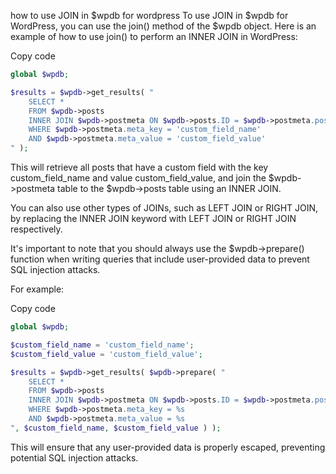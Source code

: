 how to use JOIN in $wpdb for wordpress
To use JOIN in $wpdb for WordPress, you can use the join() method of the $wpdb object. Here is an example of how to use join() to perform an INNER JOIN in WordPress:

Copy code
```php
global $wpdb;

$results = $wpdb->get_results( "
    SELECT *
    FROM $wpdb->posts
    INNER JOIN $wpdb->postmeta ON $wpdb->posts.ID = $wpdb->postmeta.post_id
    WHERE $wpdb->postmeta.meta_key = 'custom_field_name'
    AND $wpdb->postmeta.meta_value = 'custom_field_value'
" );
```
This will retrieve all posts that have a custom field with the key custom_field_name and value custom_field_value, and join the $wpdb->postmeta table to the $wpdb->posts table using an INNER JOIN.

You can also use other types of JOINs, such as LEFT JOIN or RIGHT JOIN, by replacing the INNER JOIN keyword with LEFT JOIN or RIGHT JOIN respectively.

It's important to note that you should always use the $wpdb->prepare() function when writing queries that include user-provided data to prevent SQL injection attacks.

For example:

Copy code
```php
global $wpdb;

$custom_field_name = 'custom_field_name';
$custom_field_value = 'custom_field_value';

$results = $wpdb->get_results( $wpdb->prepare( "
    SELECT *
    FROM $wpdb->posts
    INNER JOIN $wpdb->postmeta ON $wpdb->posts.ID = $wpdb->postmeta.post_id
    WHERE $wpdb->postmeta.meta_key = %s
    AND $wpdb->postmeta.meta_value = %s
", $custom_field_name, $custom_field_value ) );
```
This will ensure that any user-provided data is properly escaped, preventing potential SQL injection attacks.
